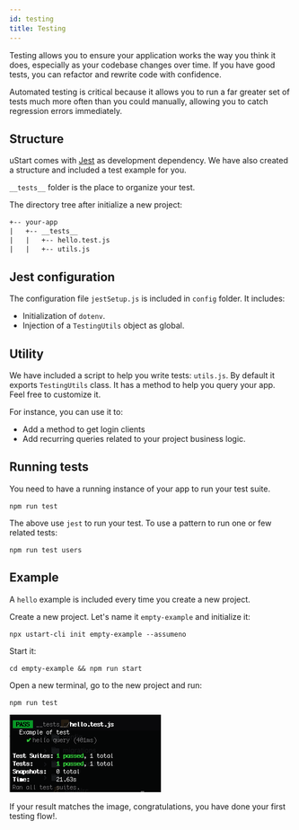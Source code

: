 ```yaml
---
id: testing
title: Testing
---
```


Testing allows you to ensure your application works the way you think it does, especially as your codebase changes over time. If you have good tests, you can refactor and rewrite code with confidence.

Automated testing is critical because it allows you to run a far greater set of tests much more often than you could manually, allowing you to catch regression errors immediately.

## Structure

uStart comes with [Jest](https://jestjs.io/docs/en/23.x/getting-started.html) as development dependency. We have also created a structure and included a test example for you.

 `__tests__` folder is the place to organize your test.

The directory tree after initialize a new project:

```
+-- your-app
|   +-- __tests__
|   |   +-- hello.test.js
|   |   +-- utils.js
```

## Jest configuration

The configuration file `jestSetup.js` is included in `config` folder. It includes:

* Initialization of `dotenv`.
* Injection of a `TestingUtils` object as global.

## Utility

We have included a script to help you write tests: `utils.js`. By default it exports `TestingUtils` class. It has a method to help you query your app. Feel free to customize it.

For instance, you can use it to:

* Add a method to get login clients
* Add recurring queries related to your project business logic.

## Running tests

You need to have a running instance of your app to run your test suite.

```shell
npm run test
```

The above use `jest` to run your test. To use a pattern to run one or few related tests:

```shell
npm run test users
```

## Example

A `hello` example is included every time you create a new project.

Create a new project. Let's name it `empty-example` and initialize it:

```shell
npx ustart-cli init empty-example --assumeno
```

Start it:

```shell
cd empty-example && npm run start
```

Open a new terminal, go to the new project and run:
```shell
npm run test
```

![Tests result for hello example](assets/testing-hello-example-tests-result.png)

If your result matches the image, congratulations, you have done your first testing flow!.
